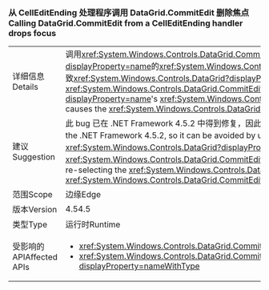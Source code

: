 ### <a name="calling-datagridcommitedit-from-a-celleditending-handler-drops-focus"></a><span data-ttu-id="233b3-101">从 CellEditEnding 处理程序调用 DataGrid.CommitEdit 删除焦点</span><span class="sxs-lookup"><span data-stu-id="233b3-101">Calling DataGrid.CommitEdit from a CellEditEnding handler drops focus</span></span>

|   |   |
|---|---|
|<span data-ttu-id="233b3-102">详细信息</span><span class="sxs-lookup"><span data-stu-id="233b3-102">Details</span></span>|<span data-ttu-id="233b3-103">调用<xref:System.Windows.Controls.DataGrid.CommitEdit>从之一<xref:System.Windows.Controls.DataGrid?displayProperty=name>的<xref:System.Windows.Controls.DataGrid.CellEditEnding?displayProperty=name>事件处理程序会导致<xref:System.Windows.Controls.DataGrid?displayProperty=name>失去焦点。</span><span class="sxs-lookup"><span data-stu-id="233b3-103">Calling <xref:System.Windows.Controls.DataGrid.CommitEdit> from one of the <xref:System.Windows.Controls.DataGrid?displayProperty=name>'s <xref:System.Windows.Controls.DataGrid.CellEditEnding?displayProperty=name> event handlers causes the <xref:System.Windows.Controls.DataGrid?displayProperty=name> to lose focus.</span></span>|
|<span data-ttu-id="233b3-104">建议</span><span class="sxs-lookup"><span data-stu-id="233b3-104">Suggestion</span></span>|<span data-ttu-id="233b3-105">此 bug 已在 .NET Framework 4.5.2 中得到修复，因此升级 .NET Framework 可避免出现此问题。</span><span class="sxs-lookup"><span data-stu-id="233b3-105">This bug has been fixed in the .NET Framework 4.5.2, so it can be avoided by upgrading the .NET Framework.</span></span> <span data-ttu-id="233b3-106">或者，可通过显式重新选择避免<xref:System.Windows.Controls.DataGrid?displayProperty=name>之后调用<xref:System.Windows.Controls.DataGrid.CommitEdit?displayProperty=name>。</span><span class="sxs-lookup"><span data-stu-id="233b3-106">Alternatively, it can be avoided by explicitly re-selecting the <xref:System.Windows.Controls.DataGrid?displayProperty=name> after calling <xref:System.Windows.Controls.DataGrid.CommitEdit?displayProperty=name>.</span></span>|
|<span data-ttu-id="233b3-107">范围</span><span class="sxs-lookup"><span data-stu-id="233b3-107">Scope</span></span>|<span data-ttu-id="233b3-108">边缘</span><span class="sxs-lookup"><span data-stu-id="233b3-108">Edge</span></span>|
|<span data-ttu-id="233b3-109">版本</span><span class="sxs-lookup"><span data-stu-id="233b3-109">Version</span></span>|<span data-ttu-id="233b3-110">4.5</span><span class="sxs-lookup"><span data-stu-id="233b3-110">4.5</span></span>|
|<span data-ttu-id="233b3-111">类型</span><span class="sxs-lookup"><span data-stu-id="233b3-111">Type</span></span>|<span data-ttu-id="233b3-112">运行时</span><span class="sxs-lookup"><span data-stu-id="233b3-112">Runtime</span></span>|
|<span data-ttu-id="233b3-113">受影响的 API</span><span class="sxs-lookup"><span data-stu-id="233b3-113">Affected APIs</span></span>|<ul><li><xref:System.Windows.Controls.DataGrid.CommitEdit?displayProperty=nameWithType></li><li><xref:System.Windows.Controls.DataGrid.CommitEdit(System.Windows.Controls.DataGridEditingUnit,System.Boolean)?displayProperty=nameWithType></li></ul>|

